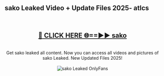 <h2>sako Leaked Video + Update Files 2025- atlcs</h2>
<br>
<div align="center">
<h2><a href="https://libra.edu.pl?sako" rel="nofollow">🔴 CLICK HERE 🌐==►► sako</a></h2>
<br>
Get sako leaked all content. Now you can access all videos and pictures of sako Leaked. New Updated Files 2025!
<br>
<br>
<a href="https://libra.edu.pl?sako" rel="nofollow" data-target="animated-image.originalLink"><img src="https://i.ibb.co.com/WyWwxjT/player-gif2.gif" alt="sako Leaked OnlyFans" style="max-width: 100%; display: inline-block;" data-target="animated-image.originalImage"></a>
</div>
<br>